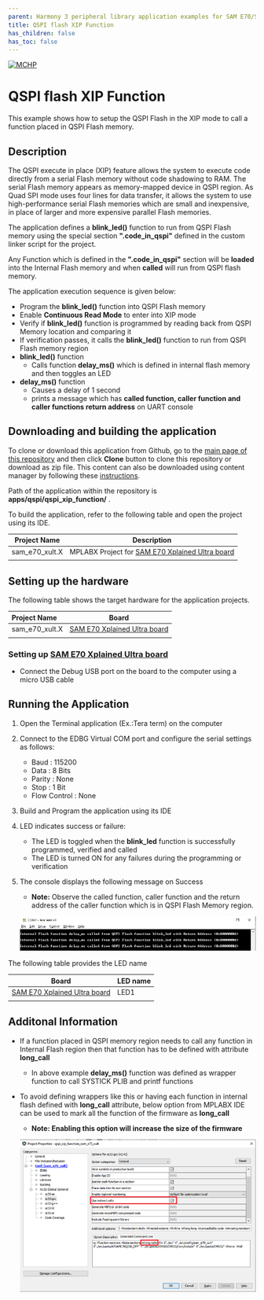 ```yaml
---
parent: Harmony 3 peripheral library application examples for SAM E70/S70/V70/V71 family
title: QSPI flash XIP Function 
has_children: false
has_toc: false
---
```


[![MCHP](https://www.microchip.com/ResourcePackages/Microchip/assets/dist/images/logo.png)](https://www.microchip.com)

# QSPI flash XIP Function

This example shows how to setup the QSPI Flash in the XIP mode to call a function placed in QSPI Flash memory.

## Description

The QSPI execute in place (XIP) feature allows the system to execute code directly from a serial Flash memory without code shadowing to RAM. The serial Flash memory appears as memory-mapped device in QSPI region. As Quad SPI mode uses four lines for data transfer, it allows the system to use high-performance serial Flash memories which are small and inexpensive, in place of larger and more expensive parallel Flash memories.

The application defines a **blink_led()** function to run from QSPI Flash memory using the special section **".code_in_qspi"** defined in the custom linker script for the project.

Any Function which is defined in the **".code_in_qspi"** section will be **loaded** into the Internal Flash memory and when **called** will run from QSPI flash memory.

The application execution sequence is given below:

- Program the **blink_led()** function into QSPI Flash memory
- Enable **Continuous Read Mode** to enter into XIP mode
- Verify if **blink_led()** function is programmed by reading back from QSPI Memory location and comparing it
- If verification passes, it calls the **blink_led()** function to run from QSPI Flash memory region
- **blink_led()** function
    - Calls function **delay_ms()** which is defined in internal flash memory and then toggles an LED
- **delay_ms()** function
    - Causes a delay of 1 second
    - prints a message which has **called function, caller function and caller functions return address** on UART console

## Downloading and building the application

To clone or download this application from Github, go to the [main page of this repository](https://github.com/Microchip-MPLAB-Harmony/csp_apps_sam_e70_s70_v70_v71) and then click **Clone** button to clone this repository or download as zip file.
This content can also be downloaded using content manager by following these [instructions](https://github.com/Microchip-MPLAB-Harmony/contentmanager/wiki).

Path of the application within the repository is **apps/qspi/qspi_xip_function/** .

To build the application, refer to the following table and open the project using its IDE.

| Project Name      | Description                                    |
| ----------------- | ---------------------------------------------- |
| sam_e70_xult.X    | MPLABX Project for [SAM E70 Xplained Ultra board](https://www.microchip.com/DevelopmentTools/ProductDetails/PartNO/DM320113)|
|||

## Setting up the hardware

The following table shows the target hardware for the application projects.

| Project Name| Board|
|:---------|:---------:|
|sam_e70_xult.X | [SAM E70 Xplained Ultra board](https://www.microchip.com/DevelopmentTools/ProductDetails/PartNO/DM320113)|
|||

### Setting up [SAM E70 Xplained Ultra board](https://www.microchip.com/DevelopmentTools/ProductDetails/PartNO/DM320113)

- Connect the Debug USB port on the board to the computer using a micro USB cable

## Running the Application

1. Open the Terminal application (Ex.:Tera term) on the computer
2. Connect to the EDBG Virtual COM port and configure the serial settings as follows:
    - Baud : 115200
    - Data : 8 Bits
    - Parity : None
    - Stop : 1 Bit
    - Flow Control : None
3. Build and Program the application using its IDE

4. LED indicates success or failure:
    - The LED is toggled when the **blink_led** function is successfully programmed, verified and called
    - The LED is turned ON for any failures during the programming or verification

5. The console displays the following message on Success
    - **Note:** Observe the called function, caller function and the return address of the caller function which is in QSPI Flash Memory region.

    ![console_output](images/console_output.png)

The following table provides the LED name

| Board      | LED name |
| ----------------- | ---------------------------------------------- |
| [SAM E70 Xplained Ultra board](https://www.microchip.com/DevelopmentTools/ProductDetails/PartNO/DM320113)    | LED1 |
|||

## Additonal Information

- If a function placed in QSPI memory region needs to call any function in Internal Flash region then that function has to be defined with attribute **long_call**
    - In above example **delay_ms()** function was defined as wrapper function to call SYSTICK PLIB and printf functions


- To avoid defining wrappers like this or having each function in internal flash defined with **long_call** attribute, below option from MPLABX IDE can be used to mark all the function of the firmware as **long_call**
    - **Note: Enabling this option will increase the size of the firmware**

    ![mplabx_option_long_call](images/mplabx_option_long_call.png)

